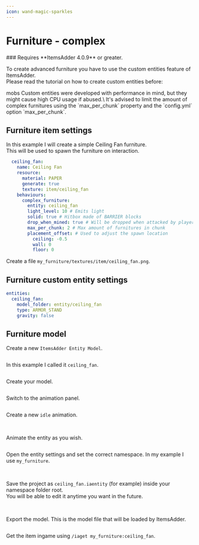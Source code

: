 ```yaml
---
icon: wand-magic-sparkles
---
```


# Furniture - complex


<Warning>
### Requires **ItemsAdder 4.0.9** or greater.
</Warning>


To create advanced furniture you have to use the custom entities feature of ItemsAdder.\
Please read the tutorial on how to create custom entities before:


<Card title="mobs" icon="text" href="/mobs/">
mobs
</Card>



<Warning>
Custom entities were developed with performance in mind, but they might cause high CPU usage if abused.\
It's advised to limit the amount of complex furnitures using the `max_per_chunk` property and the `config.yml` option `max_per_chunk`.
</Warning>


## Furniture item settings

In this example I will create a simple Ceiling Fan furniture.\
This will be used to spawn the furniture on interaction.

```yaml
  ceiling_fan:
    name: Ceiling Fan
    resource:
      material: PAPER
      generate: true
      texture: item/ceiling_fan
    behaviours:
      complex_furniture:
        entity: ceiling_fan
        light_level: 10 # Emits light
        solid: true # Hitbox made of BARRIER blocks
        drop_when_mined: true # Will be dropped when attacked by player
        max_per_chunk: 2 # Max amount of furnitures in chunk
        placement_offset: # Used to adjust the spawn location
          ceiling: -0.5
          wall: 0
          floor: 0
```

Create a file `my_furniture/textures/item/ceiling_fan.png`.

## Furniture custom entity settings

```yaml
entities:
  ceiling_fan:
    model_folder: entity/ceiling_fan
    type: ARMOR_STAND
    gravity: false
```

## Furniture model

Create a new `ItemsAdder Entity Model`.

<img src="assets/images/image (10).png" alt="" />

In this example I called it `ceiling_fan`.

<img src="assets/images/image (11).png" alt="" />

Create your model.

<img src="assets/images/image (23).png" alt="" />



Switch to the animation panel.&#x20;

<img src="assets/images/image (24).png" alt="" />

Create a new `idle` animation.

<img src="assets/images/image (25).png" alt="" />

<img src="assets/images/image (15).png" alt="" />

Animate the entity as you wish.

<img src="assets/images/image (26).png" alt="" />

Open the entity settings and set the correct namespace. In my example I use `my_furniture`.

<img src="assets/images/image (17).png" alt="" />

<img src="assets/images/image (22).png" alt="" />

Save the project as `ceiling_fan.iaentity`  (for example) inside your namespace folder root.\
You will be able to edit it anytime you want in the future.



<img src="assets/images/image (19).png" alt="" />

<img src="assets/images/image (20).png" alt="" />

Export the model. This is the model file that will be loaded by ItemsAdder.

<img src="assets/images/image (21).png" alt="" />

Get the item ingame using `/iaget my_furniture:ceiling_fan`.

<img src="assets/images/ezgif-4f55fae1f8968a (1).gif" alt="" />

